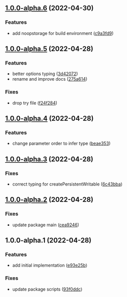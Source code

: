 

## [1.0.0-alpha.6](https://github.com/syfrtech/svelte-storestore/compare/1.0.0-alpha.5...1.0.0-alpha.6) (2022-04-30)


### Features

* add noopstorage for build environment ([c9a3fd9](https://github.com/syfrtech/svelte-storestore/commit/c9a3fd9145f04265933d199d4af97340e309f823))

## [1.0.0-alpha.5](https://github.com/syfrtech/svelte-storestore/compare/1.0.0-alpha.4...1.0.0-alpha.5) (2022-04-28)


### Features

* better options typing ([3d42072](https://github.com/syfrtech/svelte-storestore/commit/3d42072ace2a05e67ad4c07804ae42cd28adfc29))
* rename and improve docs ([275a614](https://github.com/syfrtech/svelte-storestore/commit/275a6149b250cb8627dadfbfe65c6b60881875c8))


### Fixes

* drop try file ([f24f284](https://github.com/syfrtech/svelte-storestore/commit/f24f28410dcbe8dc341746363e16e885d98a17a2))

## [1.0.0-alpha.4](https://github.com/syfrtech/svelte-storestore/compare/1.0.0-alpha.3...1.0.0-alpha.4) (2022-04-28)


### Features

* change parameter order to infer type ([beae353](https://github.com/syfrtech/svelte-storestore/commit/beae3537673a33928a1a5272513eb1d954dd04e9))

## [1.0.0-alpha.3](https://github.com/syfrtech/svelte-storestore/compare/1.0.0-alpha.2...1.0.0-alpha.3) (2022-04-28)


### Fixes

* correct typing for createPersistentWritable ([6c43bba](https://github.com/syfrtech/svelte-storestore/commit/6c43bba3fb2ecd3f980da0381e4f4c3a72eebed1))

## [1.0.0-alpha.2](https://github.com/syfrtech/svelte-storestore/compare/1.0.0-alpha.1...1.0.0-alpha.2) (2022-04-28)


### Fixes

* update package main ([cea9246](https://github.com/syfrtech/svelte-storestore/commit/cea924601b649d46837a8ccf6893d9f345914999))

## 1.0.0-alpha.1 (2022-04-28)


### Features

* add initial implementation ([e93e25b](https://github.com/syfrtech/svelte-storestore/commit/e93e25b5d2ed77f7ff60a21faa90ce454d644b51))


### Fixes

* update package scripts ([93f0ddc](https://github.com/syfrtech/svelte-storestore/commit/93f0ddc1f2c5fd0205045fb0e4e83edf70fe6f4d))